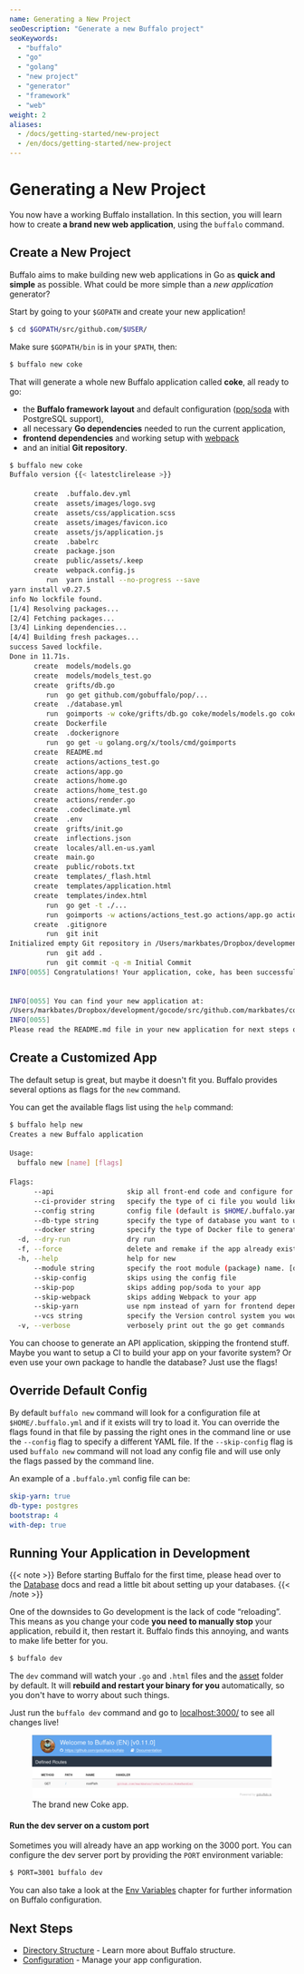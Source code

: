 ```yaml
---
name: Generating a New Project
seoDescription: "Generate a new Buffalo project"
seoKeywords: 
  - "buffalo"
  - "go"
  - "golang"
  - "new project"
  - "generator"
  - "framework"
  - "web"
weight: 2
aliases:
  - /docs/getting-started/new-project
  - /en/docs/getting-started/new-project
---
```


# Generating a New Project

You now have a working Buffalo installation. In this section, you will learn how to create **a brand new web application**, using the `buffalo` command. 

## Create a New Project

Buffalo aims to make building new web applications in Go as **quick and simple** as possible. What could be more simple than a *new application* generator?

Start by going to your `$GOPATH` and create your new application!

```bash
$ cd $GOPATH/src/github.com/$USER/
```

Make sure `$GOPATH/bin` is in your `$PATH`, then:

```bash
$ buffalo new coke
```

That will generate a whole new Buffalo application called **coke**, all ready to go:
* the **Buffalo framework layout** and default configuration ([pop/soda](https://github.com/gobuffalo/pop) with PostgreSQL support),
* all necessary **Go dependencies** needed to run the current application,
* **frontend dependencies** and working setup with [webpack](https://webpack.js.org/)
* and an initial **Git repository**.

```bash
$ buffalo new coke
Buffalo version {{< latestclirelease >}}

      create  .buffalo.dev.yml
      create  assets/images/logo.svg
      create  assets/css/application.scss
      create  assets/images/favicon.ico
      create  assets/js/application.js
      create  .babelrc
      create  package.json
      create  public/assets/.keep
      create  webpack.config.js
         run  yarn install --no-progress --save
yarn install v0.27.5
info No lockfile found.
[1/4] Resolving packages...
[2/4] Fetching packages...
[3/4] Linking dependencies...
[4/4] Building fresh packages...
success Saved lockfile.
Done in 11.71s.
      create  models/models.go
      create  models/models_test.go
      create  grifts/db.go
         run  go get github.com/gobuffalo/pop/...
      create  ./database.yml
         run  goimports -w coke/grifts/db.go coke/models/models.go coke/models/models_test.go
      create  Dockerfile
      create  .dockerignore
         run  go get -u golang.org/x/tools/cmd/goimports
      create  README.md
      create  actions/actions_test.go
      create  actions/app.go
      create  actions/home.go
      create  actions/home_test.go
      create  actions/render.go
      create  .codeclimate.yml
      create  .env
      create  grifts/init.go
      create  inflections.json
      create  locales/all.en-us.yaml
      create  main.go
      create  public/robots.txt
      create  templates/_flash.html
      create  templates/application.html
      create  templates/index.html
         run  go get -t ./...
         run  goimports -w actions/actions_test.go actions/app.go actions/home.go actions/home_test.go actions/render.go grifts/db.go grifts/init.go main.go models/models.go models/models_test.go
      create  .gitignore
         run  git init
Initialized empty Git repository in /Users/markbates/Dropbox/development/gocode/src/github.com/markbates/coke/.git/
         run  git add .
         run  git commit -q -m Initial Commit
INFO[0055] Congratulations! Your application, coke, has been successfully built!

 
INFO[0055] You can find your new application at:
/Users/markbates/Dropbox/development/gocode/src/github.com/markbates/coke 
INFO[0055] 
Please read the README.md file in your new application for next steps on running your application.
```


## Create a Customized App

The default setup is great, but maybe it doesn't fit you. Buffalo provides several options as flags for the `new` command.

You can get the available flags list using the `help` command: 

```bash
$ buffalo help new
Creates a new Buffalo application

Usage:
  buffalo new [name] [flags]

Flags:
      --api                  skip all front-end code and configure for an API server
      --ci-provider string   specify the type of ci file you would like buffalo to generate [none, travis, gitlab-ci, circleci] (default "none")
      --config string        config file (default is $HOME/.buffalo.yaml)
      --db-type string       specify the type of database you want to use [cockroach, mariadb, mysql, postgres] (default "postgres")
      --docker string        specify the type of Docker file to generate [none, multi, standard] (default "multi")
  -d, --dry-run              dry run
  -f, --force                delete and remake if the app already exists
  -h, --help                 help for new
      --module string        specify the root module (package) name. [defaults to 'automatic']
      --skip-config          skips using the config file
      --skip-pop             skips adding pop/soda to your app
      --skip-webpack         skips adding Webpack to your app
      --skip-yarn            use npm instead of yarn for frontend dependencies management
      --vcs string           specify the Version control system you would like to use [none, git, bzr] (default "git")
  -v, --verbose              verbosely print out the go get commands
```


You can choose to generate an API application, skipping the frontend stuff. Maybe you want to setup a CI to build your app on your favorite system? Or even use your own package to handle the database? Just use the flags!

## Override Default Config

By default `buffalo new` command will look for a configuration file at `$HOME/.buffalo.yml` and if it exists will try to load it. You can override the flags found in that file by passing the right ones in the command line or use the `--config` flag to specify a different YAML file. If the `--skip-config` flag is used `buffalo new` command will not load any config file and will use only the flags passed by the command line.

An example of a `.buffalo.yml` config file can be:

```yaml
skip-yarn: true
db-type: postgres
bootstrap: 4
with-dep: true
```

## Running Your Application in Development

{{< note >}}
Before starting Buffalo for the first time, please head over to the [Database](/documentation/database/pop) docs and read a little bit about setting up your databases.
{{< /note >}}

One of the downsides to Go development is the lack of code “reloading”. This means as you change your code **you need to manually stop** your application, rebuild it, then restart it. Buffalo finds this annoying, and wants to make life better for you.

```bash
$ buffalo dev
```

The `dev` command will watch your `.go` and `.html` files and the [asset](/documentation/frontend-layer/assets) folder by default. It will **rebuild and restart your binary for you** automatically, so you don't have to worry about such things.

Just run the `buffalo dev` command and go to [localhost:3000/](http://localhost:3000/) to see all changes live!

<figure>
  <img src="/assets/images/new-coke.png" title="screenshot">
  <figcaption>The brand new Coke app.</figcaption>
</figure>

#### Run the dev server on a custom port

Sometimes you will already have an app working on the 3000 port. You can configure the dev server port by providing the `PORT` environment variable:

```bash
$ PORT=3001 buffalo dev
```

You can also take a look at the [Env Variables](/documentation/getting_started/configuration) chapter for further information on Buffalo configuration.

## Next Steps

* [Directory Structure](/documentation/getting_started/directory-structure) - Learn more about Buffalo structure.
* [Configuration](/documentation/getting_started/configuration) - Manage your app configuration.
